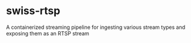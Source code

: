 # swiss-rtsp
A containerized streaming pipeline for ingesting various stream types and exposing them as an RTSP stream
